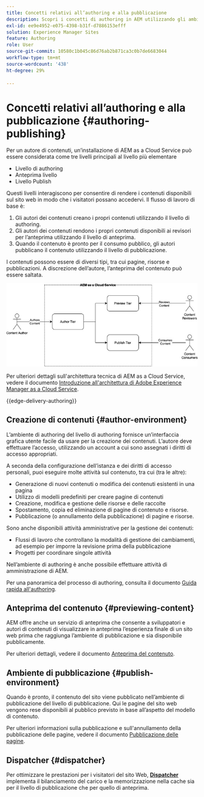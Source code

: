 ```yaml
---
title: Concetti relativi all’authoring e alla pubblicazione
description: Scopri i concetti di authoring in AEM utilizzando gli ambienti di authoring, anteprima e pubblicazione.
exl-id: ee9e4952-e075-4398-b31f-d7886153efff
solution: Experience Manager Sites
feature: Authoring
role: User
source-git-commit: 10580c1b045c86d76ab2b871ca3c0b7de6683044
workflow-type: tm+mt
source-wordcount: '438'
ht-degree: 29%

---
```



# Concetti relativi all’authoring e alla pubblicazione {#authoring-publishing}

Per un autore di contenuti, un’installazione di AEM as a Cloud Service può essere considerata come tre livelli principali al livello più elementare

* Livello di authoring
* Anteprima livello
* Livello Publish

Questi livelli interagiscono per consentire di rendere i contenuti disponibili sul sito web in modo che i visitatori possano accedervi. Il flusso di lavoro di base è:

1. Gli autori dei contenuti creano i propri contenuti utilizzando il livello di authoring.
1. Gli autori dei contenuti rendono i propri contenuti disponibili ai revisori per l’anteprima utilizzando il livello di anteprima.
1. Quando il contenuto è pronto per il consumo pubblico, gli autori pubblicano il contenuto utilizzando il livello di pubblicazione.

I contenuti possono essere di diversi tipi, tra cui pagine, risorse e pubblicazioni. A discrezione dell’autore, l’anteprima del contenuto può essere saltata.

![Diagramma relativo a authoring, pubblicazione e dispatcher](assets/author-publish.jpg)

Per ulteriori dettagli sull&#39;architettura tecnica di AEM as a Cloud Service, vedere il documento [Introduzione all&#39;architettura di Adobe Experience Manager as a Cloud Service](/help/overview/architecture.md).

{{edge-delivery-authoring}}

## Creazione di contenuti {#author-environment}

L’ambiente di authoring del livello di authoring fornisce un’interfaccia grafica utente facile da usare per la creazione dei contenuti. L’autore deve effettuare l’accesso, utilizzando un account a cui sono assegnati i diritti di accesso appropriati.

A seconda della configurazione dell’istanza e dei diritti di accesso personali, puoi eseguire molte attività sul contenuto, tra cui (tra le altre):

* Generazione di nuovi contenuti o modifica dei contenuti esistenti in una pagina
* Utilizzo di modelli predefiniti per creare pagine di contenuti
* Creazione, modifica e gestione delle risorse e delle raccolte
* Spostamento, copia ed eliminazione di pagine di contenuto e risorse.
* Pubblicazione (o annullamento della pubblicazione) di pagine e risorse.

Sono anche disponibili attività amministrative per la gestione dei contenuti:

* Flussi di lavoro che controllano la modalità di gestione dei cambiamenti, ad esempio per imporre la revisione prima della pubblicazione
* Progetti per coordinare singole attività

Nell’ambiente di authoring è anche possibile effettuare attività di amministrazione di AEM.

Per una panoramica del processo di authoring, consulta il documento [Guida rapida all&#39;authoring](/help/sites-cloud/authoring/quick-start.md).

## Anteprima del contenuto {#previewing-content}

AEM offre anche un servizio di anteprima che consente a sviluppatori e autori di contenuti di visualizzare in anteprima l’esperienza finale di un sito web prima che raggiunga l’ambiente di pubblicazione e sia disponibile pubblicamente.

Per ulteriori dettagli, vedere il documento [Anteprima del contenuto](/help/sites-cloud/authoring/sites-console/previewing-content.md).

## Ambiente di pubblicazione {#publish-environment}

Quando è pronto, il contenuto del sito viene pubblicato nell’ambiente di pubblicazione del livello di pubblicazione. Qui le pagine del sito web vengono rese disponibili al pubblico previsto in base all’aspetto del modello di contenuto.

Per ulteriori informazioni sulla pubblicazione e sull&#39;annullamento della pubblicazione delle pagine, vedere il documento [Pubblicazione delle pagine](/help/sites-cloud/authoring/sites-console/publishing-pages.md).

## Dispatcher {#dispatcher}

Per ottimizzare le prestazioni per i visitatori del sito Web, **[Dispatcher](/help/implementing/dispatcher/overview.md)** implementa il bilanciamento del carico e la memorizzazione nella cache sia per il livello di pubblicazione che per quello di anteprima.
